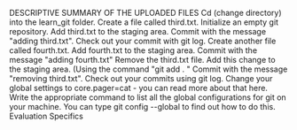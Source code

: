 DESCRIPTIVE SUMMARY OF THE UPLOADED FILES
Cd (change directory) into the learn_git folder.
Create a file called third.txt.
Initialize an empty git repository.
Add third.txt to the staging area.
Commit with the message "adding third.txt".
Check out your commit with git log.
Create another file called fourth.txt.
Add fourth.txt to the staging area.
Commit with the message "adding fourth.txt"
Remove the third.txt file.
Add this change to the staging area. (Using the command "git add . "
Commit with the message "removing third.txt".
Check out your commits using git log.
Change your global settings to core.pager=cat - you can read more about that here.
Write the appropriate command to list all the global configurations for git on your machine.
You can type git config --global to find out how to do this.
Evaluation Specifics
